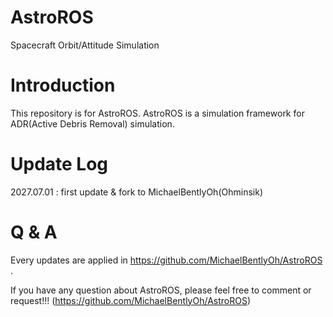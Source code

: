 # AstroROS
Spacecraft Orbit/Attitude Simulation
# Introduction
This repository is for AstroROS. AstroROS is a simulation framework for ADR(Active Debris Removal) simulation.
# Update Log
2027.07.01 : first update & fork to MichaelBentlyOh(Ohminsik)
# Q & A
Every updates are applied in https://github.com/MichaelBentlyOh/AstroROS .

If you have any question about AstroROS, please feel free to comment or request!!!
(https://github.com/MichaelBentlyOh/AstroROS)
